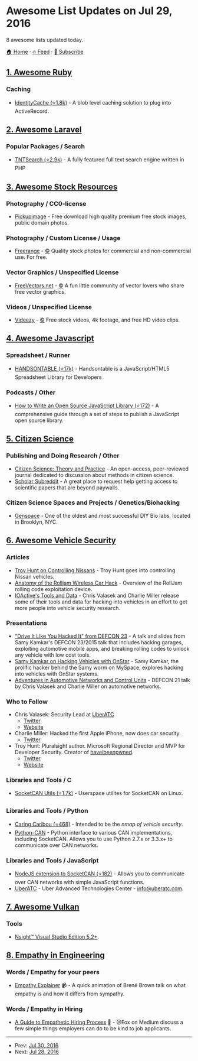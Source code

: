 # Awesome List Updates on Jul 29, 2016

8 awesome lists updated today.

[🏠 Home](/README.md) · [🔥 Feed](https://test.trackawesomelist.com/feed.xml) · [📮 Subscribe](https://trackawesomelist.us17.list-manage.com/subscribe?u=d2f0117aa829c83a63ec63c2f&id=36a103854c)



## [1. Awesome Ruby](/content/markets/awesome-ruby/README.md)

### Caching

*   [IdentityCache (⭐1.8k)](https://github.com/Shopify/identity_cache) - A blob level caching solution to plug into ActiveRecord.

## [2. Awesome Laravel](/content/chiraggude/awesome-laravel/README.md)

### Popular Packages / Search

*   [TNTSearch (⭐2.9k)](https://github.com/teamtnt/tntsearch) - A fully featured full text search engine written in PHP

## [3. Awesome Stock Resources](/content/neutraltone/awesome-stock-resources/README.md)

### Photography / CC0-license

*   [Pickupimage](http://pickupimage.com/) - Free download high quality premium free stock images, public domain photos.

### Photography / Custom License / Usage

*   [Freerange](https://freerangestock.com/) - [:copyright:](https://freerangestock.com/licensing.php) Quality stock photos for commercial and non-commercial use. For free.

### Vector Graphics / Unspecified License

*   [FreeVectors.net](http://www.freeVectors.net) - [:copyright:](http://www.freevectors.net/terms) A fun little community of vector lovers who share free vector graphics.

### Videos / Unspecified License

*   [Videezy](https://www.videezy.com) - [:copyright:](https://www.videezy.com/terms) Free stock videos, 4k footage, and free HD video clips.

## [4. Awesome Javascript](/content/sorrycc/awesome-javascript/README.md)

### Spreadsheet / Runner

*   [HANDSONTABLE (⭐17k)](https://github.com/handsontable/handsontable) - Handsontable is a JavaScript/HTML5 Spreadsheet Library for Developers

### Podcasts / Other

*   [How to Write an Open Source JavaScript Library (⭐172)](https://github.com/sarbbottam/write-an-open-source-js-lib) - A comprehensive guide through a set of steps to publish a JavaScript open source library.

## [5. Citizen Science](/content/dylanrees/citizen-science/README.md)

### Publishing and Doing Research / Other

*   [Citizen Science: Theory and Practice](http://theoryandpractice.citizenscienceassociation.org/) - An open-access, peer-reviewed journal dedicated to discussion about methods in citizen science.
*   [Scholar Subreddit](https://www.reddit.com/r/scholar) - A great place to request help getting access to scientific papers that are beyond paywalls.

### Citizen Science Spaces and Projects / Genetics/Biohacking

*   [Genspace](http://genspace.org/) - One of the oldest and most successful DIY Bio labs, located in Brooklyn, NYC.

## [6. Awesome Vehicle Security](/content/jaredthecoder/awesome-vehicle-security/README.md)

### Articles

*   [Troy Hunt on Controlling Nissans](https://www.troyhunt.com/controlling-vehicle-features-of-nissan/) - Troy Hunt goes into controlling Nissan vehicles.
*   [Anatomy of the Rolljam Wireless Car Hack](http://makezine.com/2015/08/11/anatomy-of-the-rolljam-wireless-car-hack/) - Overview of the RollJam rolling code exploitation device.
*   [IOActive's Tools and Data](http://blog.ioactive.com/2013/08/car-hacking-content.html) - Chris Valasek and Charlie Miller release some of their tools and data for hacking into vehicles in an effort to get more people into vehicle security research.

### Presentations

*   ["Drive It Like You Hacked It" from DEFCON 23](https://samy.pl/defcon2015/) - A talk and slides from Samy Kamkar's DEFCON 23/2015 talk that includes hacking garages, exploiting automotive mobile apps, and breaking rolling codes to unlock any vehicle with low cost tools.
*   [Samy Kamkar on Hacking Vehicles with OnStar](https://www.youtube.com/watch?v=3olXUbS-prU\&feature=youtu.be) - Samy Kamkar, the prolific hacker behind the Samy worm on MySpace, explores hacking into vehicles with OnStar systems.
*   [Adventures in Automotive Networks and Control Units](https://www.youtube.com/watch?v=n70hIu9lcYo) - DEFCON 21 talk by Chris Valasek and Charlie Miller on automotive networks.

### Who to Follow

*   Chris Valasek: Security Lead at [UberATC](#companies-and-jobs)
    *   [Twitter](https://twitter.com/nudehaberdasher)
    *   [Website](http://chris.illmatics.com/about.html)
*   Charlie Miller: Hacked the first Apple iPhone, now does car security.
    *   [Twitter](https://twitter.com/0xcharlie)
*   Troy Hunt: Pluralsight author. Microsoft Regional Director and MVP for Developer Security. Creator of [haveibeenpwned](https://haveibeenpwned.com/).
    *   [Twitter](https://twitter.com/troyhunt)
    *   [Website](https://www.troyhunt.com/)

### Libraries and Tools / C

*   [SocketCAN Utils (⭐1.7k)](https://github.com/linux-can/can-utils) - Userspace utilites for SocketCAN on Linux.

### Libraries and Tools / Python

*   [Caring Caribou (⭐468)](https://github.com/CaringCaribou/caringcaribou/) - Intended to be the *nmap of vehicle security*.
*   [Python-CAN](http://python-can.readthedocs.io/en/latest/index.html) - Python interface to various CAN implementations, including SocketCAN. Allows you to use Python 2.7.x or 3.3.x+ to communicate over CAN networks.

### Libraries and Tools / JavaScript

*   [NodeJS extension to SocketCAN (⭐182)](https://github.com/sebi2k1/node-can) - Allows you to communicate over CAN networks with simple JavaScript functions.
*   [UberATC](https://www.uberatc.com/) - Uber Advanced Technologies Center - [info@uberatc.com](https://github.com/jaredthecoder/awesome-vehicle-security/blob/master/README.md/mailto:info@uberatc.com).

## [7. Awesome Vulkan](/content/vinjn/awesome-vulkan/README.md)

### Tools

*   [Nsight™ Visual Studio Edition 5.2+](https://developer.nvidia.com/nvidia-nsight-visual-studio-edition).

## [8. Empathy in Engineering](/content/KimberlyMunoz/empathy-in-engineering/README.md)

### Words / Empathy for your peers

*   [Empathy Explainer](https://www.youtube.com/watch?v=1Evwgu369Jw) 📹 - A quick animation of Brené Brown talk on what empathy is and how it differs from sympathy.

### Words / Empathy in Hiring

*   [A Guide to Empathetic Hiring Process](https://medium.com/@fox/a-guide-to-empathetic-hiring-processes-c11c7ce0cd49) 📰 - @Fox on Medium discuss a few simple things employers can do to be kind to job applicants.

---

- Prev: [Jul 30, 2016](/content/2016/07/30/README.md)
- Next: [Jul 28, 2016](/content/2016/07/28/README.md)